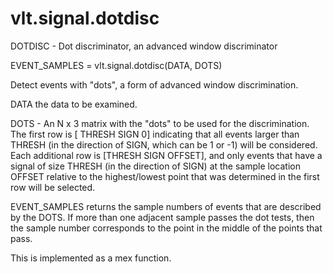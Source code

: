 # vlt.signal.dotdisc

 DOTDISC - Dot discriminator, an advanced window discriminator
 
   EVENT_SAMPLES = vlt.signal.dotdisc(DATA, DOTS)
 
   Detect events with "dots", a form of advanced window
   discrimination.
 
   DATA the data to be examined.
  
   DOTS - An N x 3 matrix with the "dots" to be used for the
   discrimination. The first row is [ THRESH  SIGN 0] indicating
   that all events larger than THRESH (in the direction of SIGN,
   which can be 1 or -1) will be considered.  Each additional
   row is [THRESH SIGN OFFSET], and only events that have a
   signal of size THRESH (in the direction of SIGN) at the sample
   location OFFSET relative to the highest/lowest point that
   was determined in the first row will be selected.
 
   EVENT_SAMPLES returns the sample numbers of events that 
   are described by the DOTS. If more than one adjacent sample
   passes the dot tests, then the sample number corresponds to
   the point in the middle of the points that pass.
 
   This is implemented as a mex function.
